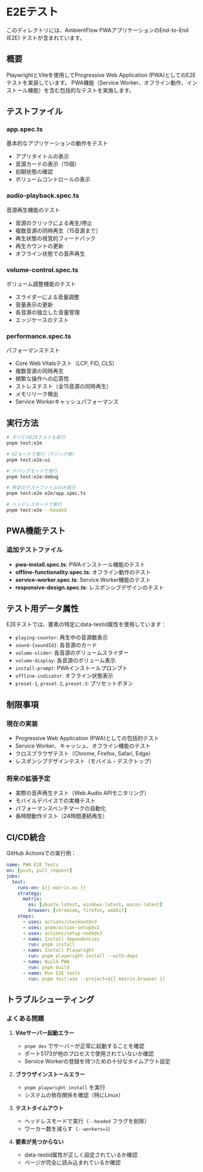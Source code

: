 # E2Eテスト

このディレクトリには、AmbientFlow PWAアプリケーションのEnd-to-End (E2E) テストが含まれています。

## 概要

PlaywrightとViteを使用してProgressive Web Application (PWA)としてのE2Eテストを実装しています。
PWA機能（Service Worker、オフライン動作、インストール機能）を含む包括的なテストを実施します。

## テストファイル

### app.spec.ts

基本的なアプリケーションの動作をテスト

- アプリタイトルの表示
- 音源カードの表示（15個）
- 初期状態の確認
- ボリュームコントロールの表示

### audio-playback.spec.ts

音源再生機能のテスト

- 音源のクリックによる再生/停止
- 複数音源の同時再生（15音源まで）
- 再生状態の視覚的フィードバック
- 再生カウントの更新
- オフライン状態での音声再生

### volume-control.spec.ts

ボリューム調整機能のテスト

- スライダーによる音量調整
- 音量表示の更新
- 各音源の独立した音量管理
- エッジケースのテスト

### performance.spec.ts

パフォーマンステスト

- Core Web Vitalsテスト（LCP, FID, CLS）
- 複数音源の同時再生
- 頻繁な操作への応答性
- ストレステスト（全15音源の同時再生）
- メモリリーク検出
- Service Workerキャッシュパフォーマンス

## 実行方法

```bash
# すべてのE2Eテストを実行
pnpm test:e2e

# UIモードで実行（デバッグ用）
pnpm test:e2e:ui

# デバッグモードで実行
pnpm test:e2e:debug

# 特定のテストファイルのみ実行
pnpm test:e2e e2e/app.spec.ts

# ヘッドレスモードで実行
pnpm test:e2e --headed
```

## PWA機能テスト

### 追加テストファイル

- **pwa-install.spec.ts**: PWAインストール機能のテスト
- **offline-functionality.spec.ts**: オフライン動作のテスト
- **service-worker.spec.ts**: Service Worker機能のテスト
- **responsive-design.spec.ts**: レスポンシブデザインのテスト

## テスト用データ属性

E2Eテストでは、要素の特定にdata-testid属性を使用しています：

- `playing-counter`: 再生中の音源数表示
- `sound-{soundId}`: 各音源のカード
- `volume-slider`: 各音源のボリュームスライダー
- `volume-display`: 各音源のボリューム表示
- `install-prompt`: PWAインストールプロンプト
- `offline-indicator`: オフライン状態表示
- `preset-1`, `preset-2`, `preset-3`: プリセットボタン

## 制限事項

### 現在の実装

- Progressive Web Application (PWA)としての包括的テスト
- Service Worker、キャッシュ、オフライン機能のテスト
- クロスブラウザテスト（Chrome, Firefox, Safari, Edge）
- レスポンシブデザインテスト（モバイル・デスクトップ）

### 将来の拡張予定

- 実際の音声再生テスト（Web Audio APIモニタリング）
- モバイルデバイスでの実機テスト
- パフォーマンスベンチマークの自動化
- 長時間動作テスト（24時間連続再生）

## CI/CD統合

GitHub Actionsでの実行例：

```yaml
name: PWA E2E Tests
on: [push, pull_request]
jobs:
  test:
    runs-on: ${{ matrix.os }}
    strategy:
      matrix:
        os: [ubuntu-latest, windows-latest, macos-latest]
        browser: [chromium, firefox, webkit]
    steps:
      - uses: actions/checkout@v3
      - uses: pnpm/action-setup@v2
      - uses: actions/setup-node@v3
      - name: Install dependencies
        run: pnpm install
      - name: Install Playwright
        run: pnpm playwright install --with-deps
      - name: Build PWA
        run: pnpm build
      - name: Run E2E tests
        run: pnpm test:e2e --project=${{ matrix.browser }}
```

## トラブルシューティング

### よくある問題

1. **Viteサーバー起動エラー**

   - `pnpm dev` でサーバーが正常に起動することを確認
   - ポート5173が他のプロセスで使用されていないか確認
   - Service Workerの登録を待つための十分なタイムアウト設定

2. **ブラウザインストールエラー**

   - `pnpm playwright install` を実行
   - システムの依存関係を確認（特にLinux）

3. **テストタイムアウト**

   - ヘッドレスモードで実行（`--headed` フラグを削除）
   - ワーカー数を減らす（`--workers=1`）

4. **要素が見つからない**
   - data-testid属性が正しく設定されているか確認
   - ページが完全に読み込まれているか確認
